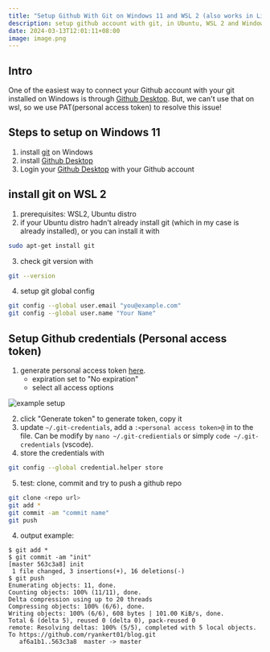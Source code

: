```yaml
---
title: "Setup Github With Git on Windows 11 and WSL 2 (also works in Linux)"
description: setup github account with git, in Ubuntu, WSL 2 and Windows 11
date: 2024-03-13T12:01:11+08:00
image: image.png
---
```


## Intro

One of the easiest way to connect your Github account with your git installed on Windows is through [Github Desktop](https://desktop.github.com/). But, we can't use that on wsl, so we use PAT(personal access token) to resolve this issue!

## Steps to setup on Windows 11

1. install [git](https://git-scm.com/downloads) on Windows
2. install [Github Desktop](https://desktop.github.com/)
3. Login your [Github Desktop](https://desktop.github.com/) with your Github account

## install git on WSL 2

1. prerequisites: WSL2, Ubuntu distro
2. if your Ubuntu distro hadn't already install git (which in my case is already installed), or you can install it with 
```bash
sudo apt-get install git
```
3. check git version with
```bash
git --version
```
4. setup git global config
```bash
git config --global user.email "you@example.com"
git config --global user.name "Your Name"
```

## Setup Github credentials (Personal access token)

1. generate personal access token [here](https://github.com/settings/tokens).
    - expiration set to "No expiration"
    - select all access options

![example setup](<Screenshot 2024-03-13 at 12.46.10 PM.png>)

2. click "Generate token" to generate token, copy it
3. update `~/.git-credentials`, add a `:<personal access token>@` in to the file. Can be modify by `nano ~/.git-credientials` or simply `code ~/.git-credentials` (vscode).
4. store the credentials with
```bash
git config --global credential.helper store
```
5. test: clone, commit and try to push a github repo

```bash
git clone <repo url>
git add *
git commit -am "commit name"
git push
```
4. output example:
```
$ git add *
$ git commit -am "init"
[master 563c3a8] init
 1 file changed, 3 insertions(+), 16 deletions(-)
$ git push
Enumerating objects: 11, done.
Counting objects: 100% (11/11), done.
Delta compression using up to 20 threads
Compressing objects: 100% (6/6), done.
Writing objects: 100% (6/6), 608 bytes | 101.00 KiB/s, done.
Total 6 (delta 5), reused 0 (delta 0), pack-reused 0
remote: Resolving deltas: 100% (5/5), completed with 5 local objects.
To https://github.com/ryankert01/blog.git
   af6a1b1..563c3a8  master -> master
```